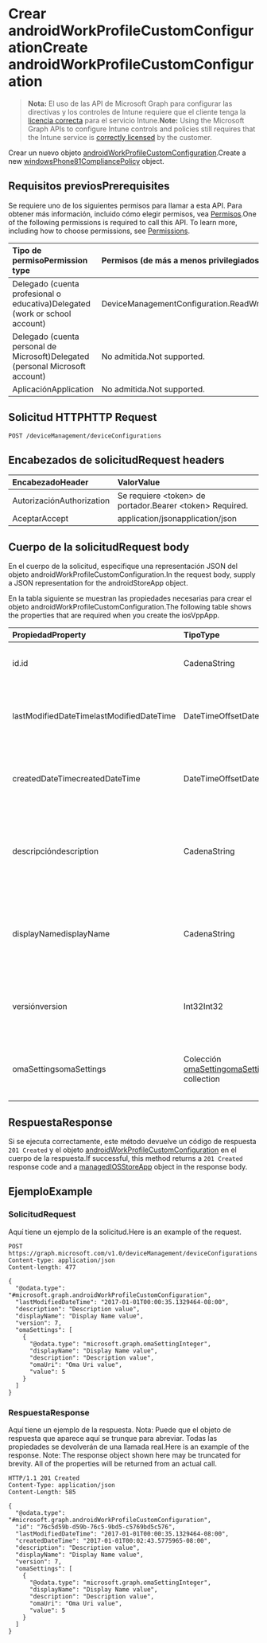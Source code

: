 # <a name="create-androidworkprofilecustomconfiguration"></a><span data-ttu-id="de7c4-101">Crear androidWorkProfileCustomConfiguration</span><span class="sxs-lookup"><span data-stu-id="de7c4-101">Create androidWorkProfileCustomConfiguration</span></span>

> <span data-ttu-id="de7c4-102">**Nota:** El uso de las API de Microsoft Graph para configurar las directivas y los controles de Intune requiere que el cliente tenga la [licencia correcta](https://go.microsoft.com/fwlink/?linkid=839381) para el servicio Intune.</span><span class="sxs-lookup"><span data-stu-id="de7c4-102">**Note:** Using the Microsoft Graph APIs to configure Intune controls and policies still requires that the Intune service is [correctly licensed](https://go.microsoft.com/fwlink/?linkid=839381) by the customer.</span></span>

<span data-ttu-id="de7c4-103">Crear un nuevo objeto [androidWorkProfileCustomConfiguration](../resources/intune_deviceconfig_androidworkprofilecustomconfiguration.md).</span><span class="sxs-lookup"><span data-stu-id="de7c4-103">Create a new [windowsPhone81CompliancePolicy](../resources/intune_deviceconfig_androidworkprofilecustomconfiguration.md) object.</span></span>
## <a name="prerequisites"></a><span data-ttu-id="de7c4-104">Requisitos previos</span><span class="sxs-lookup"><span data-stu-id="de7c4-104">Prerequisites</span></span>
<span data-ttu-id="de7c4-p101">Se requiere uno de los siguientes permisos para llamar a esta API. Para obtener más información, incluido cómo elegir permisos, vea [Permisos](../../../concepts/permissions_reference.md).</span><span class="sxs-lookup"><span data-stu-id="de7c4-p101">One of the following permissions is required to call this API. To learn more, including how to choose permissions, see [Permissions](../../../concepts/permissions_reference.md).</span></span>

|<span data-ttu-id="de7c4-107">Tipo de permiso</span><span class="sxs-lookup"><span data-stu-id="de7c4-107">Permission type</span></span>|<span data-ttu-id="de7c4-108">Permisos (de más a menos privilegiados)</span><span class="sxs-lookup"><span data-stu-id="de7c4-108">Permissions (from most to least privileged)</span></span>|
|:---|:---|
|<span data-ttu-id="de7c4-109">Delegado (cuenta profesional o educativa)</span><span class="sxs-lookup"><span data-stu-id="de7c4-109">Delegated (work or school account)</span></span>|<span data-ttu-id="de7c4-110">DeviceManagementConfiguration.ReadWrite.All</span><span class="sxs-lookup"><span data-stu-id="de7c4-110">DeviceManagementConfiguration.ReadWrite.All</span></span>|
|<span data-ttu-id="de7c4-111">Delegado (cuenta personal de Microsoft)</span><span class="sxs-lookup"><span data-stu-id="de7c4-111">Delegated (personal Microsoft account)</span></span>|<span data-ttu-id="de7c4-112">No admitida.</span><span class="sxs-lookup"><span data-stu-id="de7c4-112">Not supported.</span></span>|
|<span data-ttu-id="de7c4-113">Aplicación</span><span class="sxs-lookup"><span data-stu-id="de7c4-113">Application</span></span>|<span data-ttu-id="de7c4-114">No admitida.</span><span class="sxs-lookup"><span data-stu-id="de7c4-114">Not supported.</span></span>|

## <a name="http-request"></a><span data-ttu-id="de7c4-115">Solicitud HTTP</span><span class="sxs-lookup"><span data-stu-id="de7c4-115">HTTP Request</span></span>
<!-- {
  "blockType": "ignored"
}
-->
``` http
POST /deviceManagement/deviceConfigurations
```

## <a name="request-headers"></a><span data-ttu-id="de7c4-116">Encabezados de solicitud</span><span class="sxs-lookup"><span data-stu-id="de7c4-116">Request headers</span></span>
|<span data-ttu-id="de7c4-117">Encabezado</span><span class="sxs-lookup"><span data-stu-id="de7c4-117">Header</span></span>|<span data-ttu-id="de7c4-118">Valor</span><span class="sxs-lookup"><span data-stu-id="de7c4-118">Value</span></span>|
|:---|:---|
|<span data-ttu-id="de7c4-119">Autorización</span><span class="sxs-lookup"><span data-stu-id="de7c4-119">Authorization</span></span>|<span data-ttu-id="de7c4-120">Se requiere &lt;token&gt; de portador.</span><span class="sxs-lookup"><span data-stu-id="de7c4-120">Bearer &lt;token&gt; Required.</span></span>|
|<span data-ttu-id="de7c4-121">Aceptar</span><span class="sxs-lookup"><span data-stu-id="de7c4-121">Accept</span></span>|<span data-ttu-id="de7c4-122">application/json</span><span class="sxs-lookup"><span data-stu-id="de7c4-122">application/json</span></span>|

## <a name="request-body"></a><span data-ttu-id="de7c4-123">Cuerpo de la solicitud</span><span class="sxs-lookup"><span data-stu-id="de7c4-123">Request body</span></span>
<span data-ttu-id="de7c4-124">En el cuerpo de la solicitud, especifique una representación JSON del objeto androidWorkProfileCustomConfiguration.</span><span class="sxs-lookup"><span data-stu-id="de7c4-124">In the request body, supply a JSON representation for the androidStoreApp object.</span></span>

<span data-ttu-id="de7c4-125">En la tabla siguiente se muestran las propiedades necesarias para crear el objeto androidWorkProfileCustomConfiguration.</span><span class="sxs-lookup"><span data-stu-id="de7c4-125">The following table shows the properties that are required when you create the iosVppApp.</span></span>

|<span data-ttu-id="de7c4-126">Propiedad</span><span class="sxs-lookup"><span data-stu-id="de7c4-126">Property</span></span>|<span data-ttu-id="de7c4-127">Tipo</span><span class="sxs-lookup"><span data-stu-id="de7c4-127">Type</span></span>|<span data-ttu-id="de7c4-128">Descripción</span><span class="sxs-lookup"><span data-stu-id="de7c4-128">Description</span></span>|
|:---|:---|:---|
|<span data-ttu-id="de7c4-129">id.</span><span class="sxs-lookup"><span data-stu-id="de7c4-129">id</span></span>|<span data-ttu-id="de7c4-130">Cadena</span><span class="sxs-lookup"><span data-stu-id="de7c4-130">String</span></span>|<span data-ttu-id="de7c4-131">Clave de la entidad.</span><span class="sxs-lookup"><span data-stu-id="de7c4-131">Key of the entity.</span></span> <span data-ttu-id="de7c4-132">Heredado de [deviceConfiguration](../resources/intune_deviceconfig_deviceconfiguration.md)</span><span class="sxs-lookup"><span data-stu-id="de7c4-132">Inherited from [deviceConfiguration](../resources/intune_deviceconfig_deviceconfiguration.md)</span></span>|
|<span data-ttu-id="de7c4-133">lastModifiedDateTime</span><span class="sxs-lookup"><span data-stu-id="de7c4-133">lastModifiedDateTime</span></span>|<span data-ttu-id="de7c4-134">DateTimeOffset</span><span class="sxs-lookup"><span data-stu-id="de7c4-134">DateTimeOffset</span></span>|<span data-ttu-id="de7c4-135">Fecha y hora en la que se modificó el objeto por última vez.</span><span class="sxs-lookup"><span data-stu-id="de7c4-135">DateTime the object was last modified.</span></span> <span data-ttu-id="de7c4-136">Heredado de [deviceConfiguration](../resources/intune_deviceconfig_deviceconfiguration.md)</span><span class="sxs-lookup"><span data-stu-id="de7c4-136">Inherited from [deviceConfiguration](../resources/intune_deviceconfig_deviceconfiguration.md)</span></span>|
|<span data-ttu-id="de7c4-137">createdDateTime</span><span class="sxs-lookup"><span data-stu-id="de7c4-137">createdDateTime</span></span>|<span data-ttu-id="de7c4-138">DateTimeOffset</span><span class="sxs-lookup"><span data-stu-id="de7c4-138">DateTimeOffset</span></span>|<span data-ttu-id="de7c4-139">Fecha y hora en la que se creó el objeto.</span><span class="sxs-lookup"><span data-stu-id="de7c4-139">DateTime the object was created.</span></span> <span data-ttu-id="de7c4-140">Heredado de [deviceConfiguration](../resources/intune_deviceconfig_deviceconfiguration.md)</span><span class="sxs-lookup"><span data-stu-id="de7c4-140">Inherited from [deviceConfiguration](../resources/intune_deviceconfig_deviceconfiguration.md)</span></span>|
|<span data-ttu-id="de7c4-141">descripción</span><span class="sxs-lookup"><span data-stu-id="de7c4-141">description</span></span>|<span data-ttu-id="de7c4-142">Cadena</span><span class="sxs-lookup"><span data-stu-id="de7c4-142">String</span></span>|<span data-ttu-id="de7c4-143">Descripción proporcionada por el administrador de la configuración del dispositivo.</span><span class="sxs-lookup"><span data-stu-id="de7c4-143">Admin provided description of the Device Configuration.</span></span> <span data-ttu-id="de7c4-144">Heredado de [deviceConfiguration](../resources/intune_deviceconfig_deviceconfiguration.md)</span><span class="sxs-lookup"><span data-stu-id="de7c4-144">Inherited from [deviceConfiguration](../resources/intune_deviceconfig_deviceconfiguration.md)</span></span>|
|<span data-ttu-id="de7c4-145">displayName</span><span class="sxs-lookup"><span data-stu-id="de7c4-145">displayName</span></span>|<span data-ttu-id="de7c4-146">Cadena</span><span class="sxs-lookup"><span data-stu-id="de7c4-146">String</span></span>|<span data-ttu-id="de7c4-147">Nombre proporcionado por el administrador de la configuración del dispositivo.</span><span class="sxs-lookup"><span data-stu-id="de7c4-147">Admin provided name of the device configuration.</span></span> <span data-ttu-id="de7c4-148">Heredado de [deviceConfiguration](../resources/intune_deviceconfig_deviceconfiguration.md)</span><span class="sxs-lookup"><span data-stu-id="de7c4-148">Inherited from [deviceConfiguration](../resources/intune_deviceconfig_deviceconfiguration.md)</span></span>|
|<span data-ttu-id="de7c4-149">versión</span><span class="sxs-lookup"><span data-stu-id="de7c4-149">version</span></span>|<span data-ttu-id="de7c4-150">Int32</span><span class="sxs-lookup"><span data-stu-id="de7c4-150">Int32</span></span>|<span data-ttu-id="de7c4-151">Versión de la configuración del dispositivo.</span><span class="sxs-lookup"><span data-stu-id="de7c4-151">Version of the device configuration.</span></span> <span data-ttu-id="de7c4-152">Heredado de [deviceConfiguration](../resources/intune_deviceconfig_deviceconfiguration.md)</span><span class="sxs-lookup"><span data-stu-id="de7c4-152">Inherited from [deviceConfiguration](../resources/intune_deviceconfig_deviceconfiguration.md)</span></span>|
|<span data-ttu-id="de7c4-153">omaSettings</span><span class="sxs-lookup"><span data-stu-id="de7c4-153">omaSettings</span></span>|<span data-ttu-id="de7c4-154">Colección [omaSetting](../resources/intune_deviceconfig_omasetting.md)</span><span class="sxs-lookup"><span data-stu-id="de7c4-154">[omaSetting](../resources/intune_deviceconfig_omasetting.md) collection</span></span>|<span data-ttu-id="de7c4-155">Configuración de OMA.</span><span class="sxs-lookup"><span data-stu-id="de7c4-155">OMA settings.</span></span> <span data-ttu-id="de7c4-156">Esta colección puede contener un máximo de 500 elementos.</span><span class="sxs-lookup"><span data-stu-id="de7c4-156">This collection can contain a maximum of 500 elements.</span></span>|



## <a name="response"></a><span data-ttu-id="de7c4-157">Respuesta</span><span class="sxs-lookup"><span data-stu-id="de7c4-157">Response</span></span>
<span data-ttu-id="de7c4-158">Si se ejecuta correctamente, este método devuelve un código de respuesta `201 Created` y el objeto [androidWorkProfileCustomConfiguration](../resources/intune_deviceconfig_androidworkprofilecustomconfiguration.md) en el cuerpo de la respuesta.</span><span class="sxs-lookup"><span data-stu-id="de7c4-158">If successful, this method returns a `201 Created` response code and a [managedIOSStoreApp](../resources/intune_deviceconfig_androidworkprofilecustomconfiguration.md) object in the response body.</span></span>

## <a name="example"></a><span data-ttu-id="de7c4-159">Ejemplo</span><span class="sxs-lookup"><span data-stu-id="de7c4-159">Example</span></span>
### <a name="request"></a><span data-ttu-id="de7c4-160">Solicitud</span><span class="sxs-lookup"><span data-stu-id="de7c4-160">Request</span></span>
<span data-ttu-id="de7c4-161">Aquí tiene un ejemplo de la solicitud.</span><span class="sxs-lookup"><span data-stu-id="de7c4-161">Here is an example of the request.</span></span>
``` http
POST https://graph.microsoft.com/v1.0/deviceManagement/deviceConfigurations
Content-type: application/json
Content-length: 477

{
  "@odata.type": "#microsoft.graph.androidWorkProfileCustomConfiguration",
  "lastModifiedDateTime": "2017-01-01T00:00:35.1329464-08:00",
  "description": "Description value",
  "displayName": "Display Name value",
  "version": 7,
  "omaSettings": [
    {
      "@odata.type": "microsoft.graph.omaSettingInteger",
      "displayName": "Display Name value",
      "description": "Description value",
      "omaUri": "Oma Uri value",
      "value": 5
    }
  ]
}
```

### <a name="response"></a><span data-ttu-id="de7c4-162">Respuesta</span><span class="sxs-lookup"><span data-stu-id="de7c4-162">Response</span></span>
<span data-ttu-id="de7c4-p109">Aquí tiene un ejemplo de la respuesta. Nota: Puede que el objeto de respuesta que aparece aquí se trunque para abreviar. Todas las propiedades se devolverán de una llamada real.</span><span class="sxs-lookup"><span data-stu-id="de7c4-p109">Here is an example of the response. Note: The response object shown here may be truncated for brevity. All of the properties will be returned from an actual call.</span></span>
``` http
HTTP/1.1 201 Created
Content-Type: application/json
Content-Length: 585

{
  "@odata.type": "#microsoft.graph.androidWorkProfileCustomConfiguration",
  "id": "76c5d59b-d59b-76c5-9bd5-c5769bd5c576",
  "lastModifiedDateTime": "2017-01-01T00:00:35.1329464-08:00",
  "createdDateTime": "2017-01-01T00:02:43.5775965-08:00",
  "description": "Description value",
  "displayName": "Display Name value",
  "version": 7,
  "omaSettings": [
    {
      "@odata.type": "microsoft.graph.omaSettingInteger",
      "displayName": "Display Name value",
      "description": "Description value",
      "omaUri": "Oma Uri value",
      "value": 5
    }
  ]
}
```








